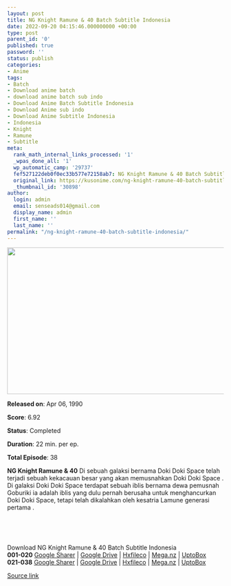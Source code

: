 ```yaml
---
layout: post
title: NG Knight Ramune & 40 Batch Subtitle Indonesia
date: 2022-09-20 04:15:46.000000000 +00:00
type: post
parent_id: '0'
published: true
password: ''
status: publish
categories:
- Anime
tags:
- Batch
- Download anime batch
- download anime batch sub indo
- Download Anime Batch Subtitle Indonesia
- Download Anime sub indo
- Download Anime Subtitle Indonesia
- Indonesia
- Knight
- Ramune
- Subtitle
meta:
  rank_math_internal_links_processed: '1'
  _wpas_done_all: '1'
  wp_automatic_camp: '29737'
  fef527122deb0f0ec33b577e72158ab7: NG Knight Ramune & 40 Batch Subtitle Indonesia
  original_link: https://kusonime.com/ng-knight-ramune-40-batch-subtitle-indonesia/
  _thumbnail_id: '30898'
author:
  login: admin
  email: senseads014@gmail.com
  display_name: admin
  first_name: ''
  last_name: ''
permalink: "/ng-knight-ramune-40-batch-subtitle-indonesia/"
---
```

<p><img width="604" height="340" src="{{ site.baseurl }}/assets/2022/09/NG-Knight-Ramune-40-604x340.jpg" class="attachment-thumb-large size-thumb-large wp-post-image" alt="" loading="lazy" title="NG Knight Ramune &amp; 40 Batch Subtitle Indonesia" srcset="https://kusonime.com/wp-content/uploads/2021/12/NG-Knight-Ramune-40-604x340.jpg 604w, https://kusonime.com/wp-content/uploads/2021/12/NG-Knight-Ramune-40-300x169.jpg 300w, https://kusonime.com/wp-content/uploads/2021/12/NG-Knight-Ramune-40-768x432.jpg 768w, https://kusonime.com/wp-content/uploads/2021/12/NG-Knight-Ramune-40-520x293.jpg 520w, https://kusonime.com/wp-content/uploads/2021/12/NG-Knight-Ramune-40.jpg 1000w" sizes="(max-width: 604px) 100vw, 604px" />
<p><b>Released on</b>: Apr 06, 1990</p>
<p>
<p><b>Score</b>: 6.92</p>
<p>
<p><b>Status</b>: Completed</p>
<p>
<p><b>Duration</b>: 22 min. per ep.</p>
<p>
<p><b>Total Episode</b>: 38</p>
<p>
<p><strong>NG Knight Ramune &amp; 40</strong> Di sebuah galaksi bernama Doki Doki Space telah terjadi sebuah kekacauan besar yang akan memusnahkan Doki Doki Space . Di galaksi Doki Doki Space terdapat sebuah iblis bernama dewa pemusnah Goburiki ia adalah iblis yang dulu pernah berusaha untuk menghancurkan Doki Doki Space, tetapi telah dikalahkan oleh kesatria Lamune generasi pertama .</p>
<p>
<p> </p>
<p>
<p> </p>
<p>
<div class="smokeddl">
<div class="smokettl">Download NG Knight Ramune &amp; 40 Batch Subtitle Indonesia</div>
<div class="smokeurl"><strong>001-020</strong> <a href="https://acefile.co/f/64022546/kusonime-ng-knight-lamune-40-01-20-rar" target="_blank" rel="noopener noreferrer">Google Sharer</a> | <a href="https://drive.google.com/uc?export=download&amp;id=1du7Bpl82LC26glqrv9TxCS6BurrIYE-w" target="_blank" rel="noopener">Google Drive</a> | <a href="https://hxfile.co/xl99jg9x6vgv" target="_blank" rel="noopener">Hxfileco</a> | <a href="https://mega.nz/file/iZgWlIwK#Qqe0CeziAaT9elrfm-tCT0zWRy0AN_eP9qhm2-yv4qw" target="_blank" rel="noopener">Mega.nz</a> | <a href="https://uptobox.com/8sxylenyt02x" target="_blank" rel="noopener">UptoBox</a></div>
<div class="smokeurl"><strong>021-038</strong> <a href="https://acefile.co/f/64022548/kusonime-ng-knight-lamune-40-21-38-rar" target="_blank" rel="noopener noreferrer">Google Sharer</a> | <a href="https://drive.google.com/uc?export=download&amp;id=1v4t05VvvPKVA6E2qNThorVv9eaeO7Oyu" target="_blank" rel="noopener">Google Drive</a> | <a href="https://hxfile.co/ag10ssn1k0eg" target="_blank" rel="noopener">Hxfileco</a> | <a href="https://mega.nz/file/fBh01SbT#bXfMHb47Pz3qjYPOFWaUVERs4iSJ9GKbt1GSjfGfBTI" target="_blank" rel="noopener">Mega.nz</a> | <a href="https://uptobox.com/y9e1x5tx33fg" target="_blank" rel="noopener">UptoBox</a></div>
</div>
<p><a href="https://kusonime.com/ng-knight-ramune-40-batch-subtitle-indonesia/">Source link </a></p>
